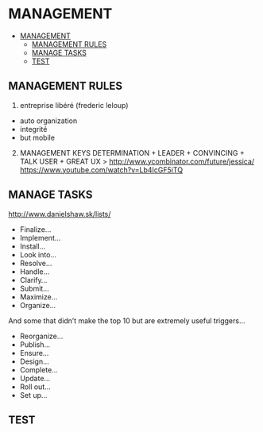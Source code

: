 # MANAGEMENT

- [MANAGEMENT](#management)
	- [MANAGEMENT RULES](#management-rules)
	- [MANAGE TASKS](#manage-tasks)
	- [TEST](#test)

## MANAGEMENT RULES

1. entreprise libéré (frederic leloup)
- auto organization
- integrité
- but mobile

2. MANAGEMENT KEYS
DETERMINATION + LEADER + CONVINCING + TALK USER + GREAT UX > 
http://www.ycombinator.com/future/jessica/
https://www.youtube.com/watch?v=Lb4IcGF5iTQ


## MANAGE TASKS

http://www.danielshaw.sk/lists/
	
* Finalize…
* Implement…
* Install…
* Look into…
* Resolve…
* Handle…
* Clarify…
* Submit…
* Maximize…
* Organize…

And some that didn’t make the top 10 but are extremely useful triggers…

* Reorganize…
* Publish…
* Ensure…
* Design…
* Complete…
* Update…
* Roll out…
* Set up…

## TEST


